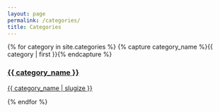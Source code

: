 ```yaml
---
layout: page
permalink: /categories/
title: Categories
---
```


<div class="container">
    <!--Row with three equal columns-->
    <div class="row">
        {% for category in site.categories %}
            {% capture category_name %}{{ category | first }}{% endcapture %}
            <div class="col-md-4 archive-group" >
                <a id="#{{ category_name | slugize }}" class="catLink" href="{{site.baseurl}}/categories/#{{category|slugize}}">
                    <h3 class="category-head">{{ category_name }}</h3>
                    <p name="{{ category_name | slugize }}">{{ category_name | slugize }}</p>
                </a>
            </div>
        {% endfor %}
    </div>
</div>